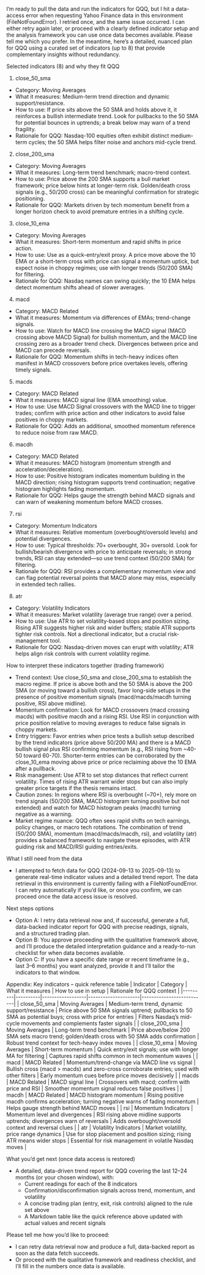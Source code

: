 I’m ready to pull the data and run the indicators for QQQ, but I hit a data-access error when requesting Yahoo Finance data in this environment (FileNotFoundError). I retried once, and the same issue occurred. I can either retry again later, or proceed with a clearly defined indicator setup and the analysis framework you can use once data becomes available. Please tell me which you prefer. In the meantime, here’s a detailed, nuanced plan for QQQ using a curated set of indicators (up to 8) that provide complementary insights without redundancy.

Selected indicators (8) and why they fit QQQ
1) close_50_sma
- Category: Moving Averages
- What it measures: Medium-term trend direction and dynamic support/resistance.
- How to use: If price sits above the 50 SMA and holds above it, it reinforces a bullish intermediate trend. Look for pullbacks to the 50 SMA for potential bounces in uptrends; a break below may warn of a trend fragility.
- Rationale for QQQ: Nasdaq-100 equities often exhibit distinct medium-term cycles; the 50 SMA helps filter noise and anchors mid-cycle trend.

2) close_200_sma
- Category: Moving Averages
- What it measures: Long-term trend benchmark; macro-trend context.
- How to use: Price above the 200 SMA supports a bull market framework; price below hints at longer-term risk. Golden/death cross signals (e.g., 50/200 cross) can be meaningful confirmation for strategic positioning.
- Rationale for QQQ: Markets driven by tech momentum benefit from a longer horizon check to avoid premature entries in a shifting cycle.

3) close_10_ema
- Category: Moving Averages
- What it measures: Short-term momentum and rapid shifts in price action.
- How to use: Use as a quick-entry/exit proxy. A price move above the 10 EMA or a short-term cross with price can signal a momentum uptick, but expect noise in choppy regimes; use with longer trends (50/200 SMA) for filtering.
- Rationale for QQQ: Nasdaq names can swing quickly; the 10 EMA helps detect momentum shifts ahead of slower averages.

4) macd
- Category: MACD Related
- What it measures: Momentum via differences of EMAs; trend-change signals.
- How to use: Watch for MACD line crossing the MACD signal (MACD crossing above MACD Signal) for bullish momentum, and the MACD line crossing zero as a broader trend check. Divergences between price and MACD can precede reversals.
- Rationale for QQQ: Momentum shifts in tech-heavy indices often manifest in MACD crossovers before price overtakes levels, offering timely signals.

5) macds
- Category: MACD Related
- What it measures: MACD signal line (EMA smoothing) value.
- How to use: Use MACD Signal crossovers with the MACD line to trigger trades; confirm with price action and other indicators to avoid false positives in choppy markets.
- Rationale for QQQ: Adds an additional, smoothed momentum reference to reduce noise from raw MACD.

6) macdh
- Category: MACD Related
- What it measures: MACD histogram (momentum strength and acceleration/deceleration).
- How to use: Positive histogram indicates momentum building in the MACD direction; rising histogram supports trend continuation; negative histogram highlights fading momentum.
- Rationale for QQQ: Helps gauge the strength behind MACD signals and can warn of weakening momentum before MACD crosses.

7) rsi
- Category: Momentum Indicators
- What it measures: Relative momentum (overbought/oversold levels) and potential divergences.
- How to use: Typical thresholds: 70+ overbought, 30+ oversold. Look for bullish/bearish divergence with price to anticipate reversals; in strong trends, RSI can stay extended—so use trend context (50/200 SMA) for filtering.
- Rationale for QQQ: RSI provides a complementary momentum view and can flag potential reversal points that MACD alone may miss, especially in extended tech rallies.

8) atr
- Category: Volatility Indicators
- What it measures: Market volatility (average true range) over a period.
- How to use: Use ATR to set volatility-based stops and position sizing. Rising ATR suggests higher risk and wider buffers; stable ATR supports tighter risk controls. Not a directional indicator, but a crucial risk-management tool.
- Rationale for QQQ: Nasdaq-driven moves can erupt with volatility; ATR helps align risk controls with current volatility regime.

How to interpret these indicators together (trading framework)
- Trend context: Use close_50_sma and close_200_sma to establish the macro regime. If price is above both and the 50 SMA is above the 200 SMA (or moving toward a bullish cross), favor long-side setups in the presence of positive momentum signals (macd/macds/macdh turning positive, RSI above midline).
- Momentum confirmation: Look for MACD crossovers (macd crossing macds) with positive macdh and a rising RSI. Use RSI in conjunction with price position relative to moving averages to reduce false signals in choppy markets.
- Entry triggers: Favor entries when price tests a bullish setup described by the trend indicators (price above 50/200 MA) and there is a MACD bullish signal plus RSI confirming momentum (e.g., RSI rising from ~40-50 toward 60-70). Shorter-term entries can be corroborated by the close_10_ema moving above price or price reclaiming above the 10 EMA after a pullback.
- Risk management: Use ATR to set stop distances that reflect current volatility. Times of rising ATR warrant wider stops but can also imply greater price targets if the thesis remains intact.
- Caution zones: In regions where RSI is overbought (~70+), rely more on trend signals (50/200 SMA, MACD histogram turning positive but not extended) and watch for MACD histogram peaks (macdh) turning negative as a warning.
- Market regime nuance: QQQ often sees rapid shifts on tech earnings, policy changes, or macro tech rotations. The combination of trend (50/200 SMA), momentum (macd/macds/macdh, rsi), and volatility (atr) provides a balanced framework to navigate these episodes, with ATR guiding risk and MACD/RSI guiding entries/exits.

What I still need from the data
- I attempted to fetch data for QQQ (2024-09-13 to 2025-09-13) to generate real-time indicator values and a detailed trend report. The data retrieval in this environment is currently failing with a FileNotFoundError. I can retry automatically if you’d like, or once you confirm, we can proceed once the data access issue is resolved.

Next steps options
- Option A: I retry data retrieval now and, if successful, generate a full, data-backed indicator report for QQQ with precise readings, signals, and a structured trading plan.
- Option B: You approve proceeding with the qualitative framework above, and I’ll produce the detailed interpretation guidance and a ready-to-run checklist for when data becomes available.
- Option C: If you have a specific date range or recent timeframe (e.g., last 3–6 months) you want analyzed, provide it and I’ll tailor the indicators to that window.

Appendix: Key indicators – quick reference table
| Indicator | Category | What it measures | How to use in setup | Rationale for QQQ context |
|---------|----------|------------------|---------------------|--------------------------|
| close_50_sma | Moving Averages | Medium-term trend, dynamic support/resistance | Price above 50 SMA signals uptrend; pullbacks to 50 SMA as potential buys; cross with price for entries | Filters Nasdaq’s mid-cycle movements and complements faster signals |
| close_200_sma | Moving Averages | Long-term trend benchmark | Price above/below 200 SMA sets macro trend; golden/death cross with 50 SMA adds confirmation | Robust trend context for tech-heavy index moves |
| close_10_ema | Moving Averages | Short-term momentum | Quick entry/exit signals; use with longer MA for filtering | Captures rapid shifts common in tech momentum waves |
| macd | MACD Related | Momentum/trend-change via MACD line vs signal | Bullish cross (macd > macds) and zero-cross corroborate entries; used with other filters | Early momentum cues before price moves decisively |
| macds | MACD Related | MACD signal line | Crossovers with macd; confirm with price and RSI | Smoother momentum signal reduces false positives |
| macdh | MACD Related | MACD histogram momentum | Rising positive macdh confirms acceleration; turning negative warns of fading momentum | Helps gauge strength behind MACD moves |
| rsi | Momentum Indicators | Momentum level and divergences | RSI rising above midline supports uptrends; divergences warn of reversals | Adds overbought/oversold context and reversal clues |
| atr | Volatility Indicators | Market volatility, price range dynamics | Use for stop placement and position sizing; rising ATR means wider stops | Essential for risk management in volatile Nasdaq moves |

What you’d get next (once data access is restored)
- A detailed, data-driven trend report for QQQ covering the last 12–24 months (or your chosen window), with:
  - Current readings for each of the 8 indicators
  - Confirmation/disconfirmation signals across trend, momentum, and volatility
  - A concise trading plan (entry, exit, risk controls) aligned to the rule set above
  - A Markdown table like the quick reference above updated with actual values and recent signals

Please tell me how you’d like to proceed:
- I can retry data retrieval now and produce a full, data-backed report as soon as the data fetch succeeds.
- Or proceed with the qualitative framework and readiness checklist, and I’ll fill in the numbers once data is available.